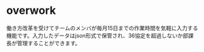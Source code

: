 # overwork
働き方改革を受けてチームのメンバが毎月15日までの作業時間を気軽に入力する機能です。入力したデータはjson形式で保管され、36協定を超過しないか部課長が管理することができます。
